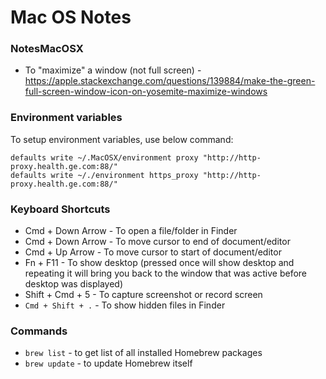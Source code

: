 # Mac OS Notes

### NotesMacOSX
* To "maximize" a window (not full screen) - 
https://apple.stackexchange.com/questions/139884/make-the-green-full-screen-window-icon-on-yosemite-maximize-windows

### Environment variables
To setup environment variables, use below command:
```
defaults write ~/.MacOSX/environment proxy "http://http-proxy.health.ge.com:88/"
defaults write ~/./environment https_proxy "http://http-proxy.health.ge.com:88/"
```

### Keyboard Shortcuts
* Cmd + Down Arrow - To open a file/folder in Finder
* Cmd + Down Arrow - To move cursor to end of document/editor
* Cmd + Up Arrow - To move cursor to start of document/editor
* Fn + F11 - To show desktop (pressed once will show desktop and repeating it will bring you back to the window that was active before desktop was displayed)
* Shift + Cmd + 5 - To capture screenshot or record screen
* `Cmd + Shift + .` - To show hidden files in Finder

### Commands
* `brew list` - to get list of all installed Homebrew packages
* `brew update` - to update Homebrew itself
